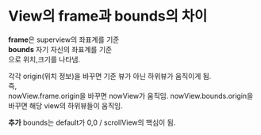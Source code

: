 # View의 frame과 bounds의 차이

**frame**은 superview의 좌표계를 기준  
**bounds** 자기 자신의 좌표계를 기준  
으로 위치,크기를 나타냄.  

각각 origin(위치 정보)을 바꾸면 기준 뷰가 아닌 하위뷰가 움직이게 됨.  
즉,  
nowView.frame.origin을 바꾸면 nowView가 움직임.
nowView.bounds.origin을 바꾸면 해당 view의 하위뷰들이 움직임.

**추가**
bounds는 default가 0,0 / scrollView의 핵심이 됨.